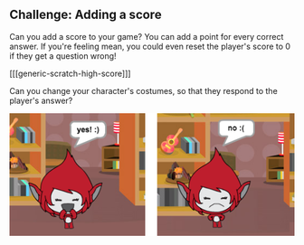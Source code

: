 ## Challenge: Adding a score
Can you add a score to your game? You can add a point for every correct answer. If you're feeling mean, you could even reset the player's score to 0 if they get a question wrong!

[[[generic-scratch-high-score]]]

Can you change your character's costumes, so that they respond to the player's answer?

![screenshot](images/brain-costume.png)
